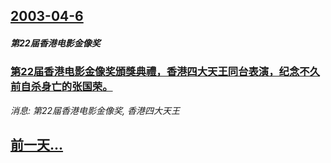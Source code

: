 ## [2003-04-6](/news/2003/04/6/index.md)

##### 第22届香港电影金像奖
### [第22届香港电影金像奖頒獎典禮，香港四大天王同台表演，纪念不久前自杀身亡的张国荣。](/news/2003/04/6/第22届香港电影金像奖頒獎典禮-香港四大天王同台表演-纪念不久前自杀身亡的张国荣.md)
_消息: 第22届香港电影金像奖, 香港四大天王_

## [前一天...](/news/2003/04/1/index.md)

